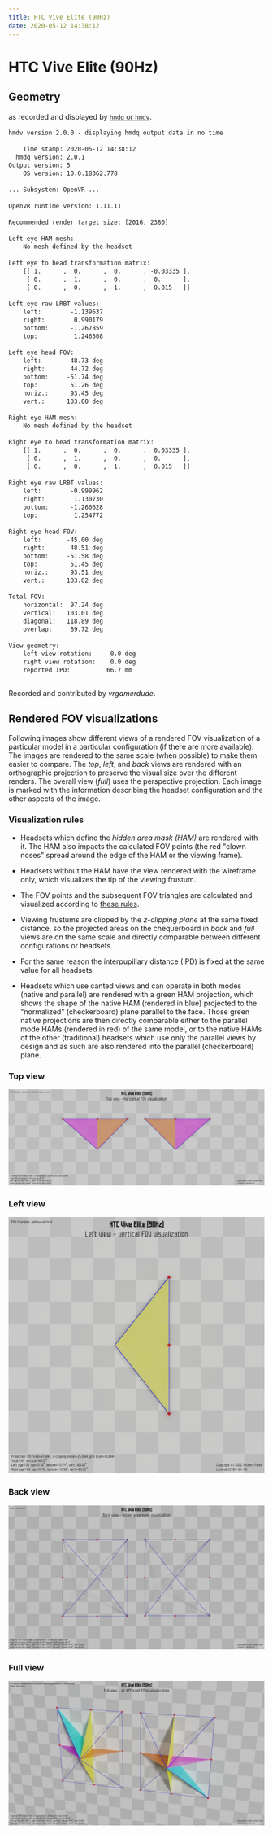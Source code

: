 ```yaml
---
title: HTC Vive Elite (90Hz)
date: 2020-05-12 14:38:12
---
```

# HTC Vive Elite (90Hz)

## Geometry

as recorded and displayed by [`hmdq` or `hmdv`](https://github.com/risa2000/hmdq).
```
hmdv version 2.0.0 - displaying hmdq output data in no time

    Time stamp: 2020-05-12 14:38:12
  hmdq version: 2.0.1
Output version: 5
    OS version: 10.0.18362.778

... Subsystem: OpenVR ...

OpenVR runtime version: 1.11.11

Recommended render target size: [2016, 2380]

Left eye HAM mesh:
    No mesh defined by the headset

Left eye to head transformation matrix:
    [[ 1.      ,  0.      ,  0.      , -0.03335 ],
     [ 0.      ,  1.      ,  0.      ,  0.      ],
     [ 0.      ,  0.      ,  1.      ,  0.015   ]]

Left eye raw LRBT values:
    left:        -1.139637
    right:        0.990179
    bottom:      -1.267859
    top:          1.246508

Left eye head FOV:
    left:       -48.73 deg
    right:       44.72 deg
    bottom:     -51.74 deg
    top:         51.26 deg
    horiz.:      93.45 deg
    vert.:      103.00 deg

Right eye HAM mesh:
    No mesh defined by the headset

Right eye to head transformation matrix:
    [[ 1.      ,  0.      ,  0.      ,  0.03335 ],
     [ 0.      ,  1.      ,  0.      ,  0.      ],
     [ 0.      ,  0.      ,  1.      ,  0.015   ]]

Right eye raw LRBT values:
    left:        -0.999962
    right:        1.130730
    bottom:      -1.260628
    top:          1.254772

Right eye head FOV:
    left:       -45.00 deg
    right:       48.51 deg
    bottom:     -51.58 deg
    top:         51.45 deg
    horiz.:      93.51 deg
    vert.:      103.02 deg

Total FOV:
    horizontal:  97.24 deg
    vertical:   103.01 deg
    diagonal:   118.89 deg
    overlap:     89.72 deg

View geometry:
    left view rotation:     0.0 deg
    right view rotation:    0.0 deg
    reported IPD:          66.7 mm


```
Recorded and contributed by _vrgamerdude_.

## Rendered FOV visualizations

Following images show different views of a rendered FOV visualization of a
particular model in a particular configuration (if there are more available).
The images are rendered to the same scale (when possible) to make them easier
to compare. The _top_, _left_, and _back_ views are rendered with an
orthographic projection to preserve the visual size over the different renders.
The overall view (_full_) uses the perspective projection. Each image is marked
with the information describing the headset configuration and the other aspects
of the image.

### Visualization rules

* Headsets which define the _hidden area mask (HAM)_ are rendered with it. The
  HAM also impacts the calculated FOV points (the red "clown noses" spread
  around the edge of the HAM or the viewing frame).

* Headsets without the HAM have the view rendered with the wireframe only, which
  visualizes the tip of the viewing frustum.

* The FOV points and the subsequent FOV triangles are calculated and visualized
  according to [these
  rules](https://risa2000.github.io/vrdocs/docs/hmd_fov_calculation).

* Viewing frustums are clipped by the _z-clipping plane_ at the same fixed
  distance, so the projected areas on the chequerboard in _back_ and _full_
  views are on the same scale and directly comparable between different
  configurations or headsets.

* For the same reason the interpupillary distance (IPD) is fixed at the same
  value for all headsets.

* Headsets which use canted views and can operate in both modes (native and
  parallel) are rendered with a green HAM projection, which shows the shape of
  the native HAM (rendered in blue) projected to the "normalized"
  (checkerboard) plane parallel to the face. Those green native projections are
  then directly comparable either to the parallel mode HAMs (rendered in red)
  of the same model, or to the native HAMs of the other (traditional) headsets
  which use only the parallel views by design and as such are also rendered
  into the parallel (checkerboard) plane.

### Top view
[![HTC Vive Elite (90Hz) - top view](../images/ViveElite_Native_90Hz_top.dmx.png)](../images/ViveElite_Native_90Hz_top.dmx.png)

### Left view
[![HTC Vive Elite (90Hz) - left view](../images/ViveElite_Native_90Hz_left.dmx.png)](../images/ViveElite_Native_90Hz_left.dmx.png)

### Back view
[![HTC Vive Elite (90Hz) - back view](../images/ViveElite_Native_90Hz_back.dmx.png)](../images/ViveElite_Native_90Hz_back.dmx.png)

### Full view
[![HTC Vive Elite (90Hz) - full view](../images/ViveElite_Native_90Hz_over.dmx.png)](../images/ViveElite_Native_90Hz_over.dmx.png)

